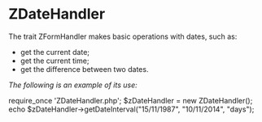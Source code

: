 # ZDateHandler #

The trait ZFormHandler makes basic operations with dates, such as:
- get the current date;
- get the current time;
- get the difference between two dates.

_The following is an example of its use:_

require_once 'ZDateHandler.php';
$zDateHandler = new ZDateHandler();
echo $zDateHandler->getDateInterval("15/11/1987", "10/11/2014", "days");
